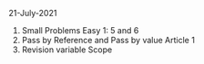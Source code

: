21-July-2021

1. Small Problems Easy 1: 5 and 6
2. Pass by Reference and Pass by value Article 1
3. Revision variable Scope